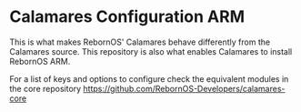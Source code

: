 # Calamares Configuration ARM

This is what makes RebornOS' Calamares behave differently from the Calamares source. This repository is also what enables Calamares to install RebornOS ARM.

For a list of keys and options to configure check the equivalent modules in the core repository https://github.com/RebornOS-Developers/calamares-core
